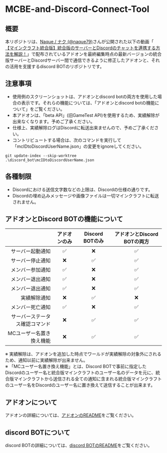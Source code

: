 # MCBE-and-Discord-Connect-Tool
## 概要
本リポジトリは、[Naque / ナク (@naque79)](https://youtube.com/@naque79)さんが公開された以下の動画「 [【マインクラフト統合版】統合版のサーバーとDiscordのチャットを連携する方法を解説！](https://youtu.be/VXPT7evGisc)」で配布されているアドオンを最終編集時点の最新バージョンの統合版サーバーとDiscordサーバー間で通信できるように修正したアドオンと、それの活用を支援するdiscord BOTのリポジトリです。

## 注意事項
- 使用例のスクリーンショットは、アドオンとdiscord botの両方を使用した場合の表示です。それらの機能については、「アドオンとdiscord botの機能について」をご覧ください。
- 本アドオンは、「beta API」(旧GameTest API)を使用するため、実績解除が出来なくなります。予めご了承ください。
- 仕様上、実績解除ログはDiscordに転送出来ませんので、予めご了承ください。
- コントリビュートする場合は、次のコマンドを実行して「mcIDtoDiscordUserName.json」の変更をignoreしてください。
```console
git update-index --skip-worktree .\discord_bot\mcIDtoDiscordUserName.json
```

## 各種制限
- Discordにおける送信文字数などの上限は、Discordの仕様の通りです。
- Discordの埋め込みメッセージや画像ファイルは一切マインクラフトに転送されません。

## アドオンとDiscord BOTの機能について

|                 | アドオンのみ | Discord BOTのみ | アドオンとDiscord BOTの両方 |
| --------------: | :---------: | :------------: | :------------------------: |
| サーバー起動通知 |      ✅      |      ❌      |             ✅             |
| サーバー停止通知 |      ❌      |      ✅      |             ✅             |
| メンバー参加通知 |      ✅      |      ❌      |             ✅             |
| メンバー退出通知 |      ✅      |      ❌      |             ✅             |
| メンバー退出通知 |      ✅      |      ❌      |             ✅             |
|   実績解除通知   |      ❌      |      ✅      |             ❌             |
| メンバー死亡通知 |      ✅      |      ❌      |             ✅             |
| サーバーステータス確認コマンド | ❌ |    ✅    |             ✅             |
| MCユーザー名置き換え機能 |  ❌  |      ✅      |             ✅             |

※ 実績解除は、アドオンを追加した時点でワールドが実績解除の対象外にされるため、通知以前に実績解除が出来ません。  
※ 「MCユーザー名置き換え機能」とは、Discord BOTで事前に指定したDiscordのユーザー名と統合版マインクラフトのユーザー名のデータを元に、統合版マインクラフトから送信される全ての通知に含まれる統合版マインクラフトのユーザー名をDiscordのユーザー名に置き換えて送信することが出来ます。

## アドオンについて
アドオンの詳細については、[アドオンのREADME](/bedrock_addon/bedrock_addon_readme.md)をご覧ください。

## discord BOTについて
discord BOTの詳細については、[discord BOTのREADME](/discord_bot/discord_bot_readme.md)をご覧ください。


